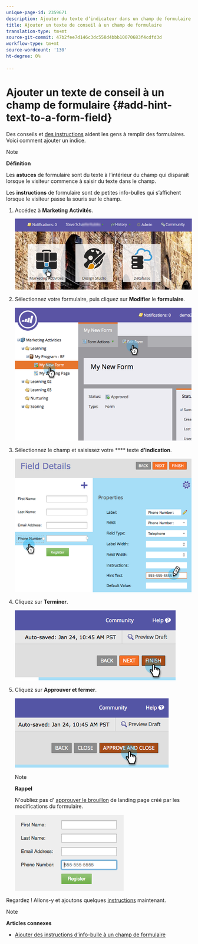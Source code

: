 ```yaml
---
unique-page-id: 2359671
description: Ajouter du texte d’indicateur dans un champ de formulaire - Documents marketing - Documentation du produit
title: Ajouter un texte de conseil à un champ de formulaire
translation-type: tm+mt
source-git-commit: 47b2fee7d146c3dc558d4bbb10070683f4cdfd3d
workflow-type: tm+mt
source-wordcount: '130'
ht-degree: 0%

---
```



# Ajouter un texte de conseil à un champ de formulaire {#add-hint-text-to-a-form-field}

Des conseils et [des instructions](add-tooltip-instructions-to-a-form-field.md) aident les gens à remplir des formulaires. Voici comment ajouter un indice.

>[!NOTE]
>
>**Définition**
>
>Les **astuces** de formulaire sont du texte à l’intérieur du champ qui disparaît lorsque le visiteur commence à saisir du texte dans le champ.
>
>Les **instructions** de formulaire sont de petites info-bulles qui s’affichent lorsque le visiteur passe la souris sur le champ.

1. Accédez à **Marketing** **Activités**.

   ![](assets/login-marketing-activities-5.png)

1. Sélectionnez votre formulaire, puis cliquez sur **Modifier** le **formulaire**.

   ![](assets/image2014-9-15-13-3a54-3a6.png)

1. Sélectionnez le champ et saisissez votre **** texte **d’indication**.

   ![](assets/image2014-9-15-13-3a53-3a58.png)

1. Cliquez sur **Terminer**.

   ![](assets/image2014-9-15-13-3a53-3a36.png)

1. Cliquez sur **Approuver et fermer**.

   ![](assets/image2014-9-15-13-3a53-3a29.png)

   >[!NOTE]
   >
   >**Rappel**
   >
   >
   >N&#39;oubliez pas d&#39; [approuver le brouillon](../../../../product-docs/demand-generation/landing-pages/understanding-landing-pages/approve-unapprove-or-delete-a-landing-page.md) de landing page créé par les modifications du formulaire.

   ![](assets/image2014-9-15-13-3a53-3a23.png)

Regardez ! Allons-y et ajoutons quelques [instructions](add-tooltip-instructions-to-a-form-field.md) maintenant.

>[!NOTE]
>
>**Articles connexes**
>
>* [Ajouter des instructions d’info-bulle à un champ de formulaire](add-tooltip-instructions-to-a-form-field.md)

>



